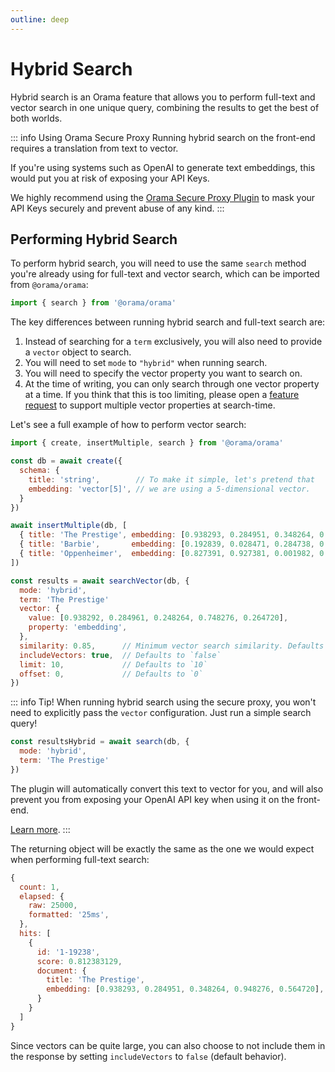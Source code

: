 ```yaml
---
outline: deep
---
```


# Hybrid Search

Hybrid search is an Orama feature that allows you to perform full-text and vector search in one unique query, combining the results to get the best of both worlds.

::: info Using Orama Secure Proxy
Running hybrid search on the front-end requires a translation from text to vector.

If you're using systems such as OpenAI to generate text embeddings, this would put you at risk of exposing your API Keys.

We highly recommend using the [Orama Secure Proxy Plugin](/open-source/plugins/plugin-secure-proxy.html) to mask your API Keys securely and prevent abuse of any kind.
:::

## Performing Hybrid Search

To perform hybrid search, you will need to use the same `search` method you're already using for full-text and vector search, which can be imported from `@orama/orama`:

```js copy
import { search } from '@orama/orama'
```

The key differences between running hybrid search and full-text search are:

1. Instead of searching for a `term` exclusively, you will also need to provide a `vector` object to search.
2. You will need to set `mode` to `"hybrid"` when running search.
3. You will need to specify the vector property you want to search on.
4. At the time of writing, you can only search through one vector property at a time. If you think that this is too limiting, please open a [feature request](https://github.com/oramasearch/orama/issues/new?assignees=&labels=&projects=&template=feature_request.md&title=) to support multiple vector properties at search-time.

Let's see a full example of how to perform vector search:

```js copy
import { create, insertMultiple, search } from '@orama/orama'

const db = await create({
  schema: {
    title: 'string',        // To make it simple, let's pretend that
    embedding: 'vector[5]', // we are using a 5-dimensional vector.
  }
})

await insertMultiple(db, [
  { title: 'The Prestige', embedding: [0.938293, 0.284951, 0.348264, 0.948276, 0.564720] },
  { title: 'Barbie',       embedding: [0.192839, 0.028471, 0.284738, 0.937463, 0.092827] },
  { title: 'Oppenheimer',  embedding: [0.827391, 0.927381, 0.001982, 0.983821, 0.294841] },
])

const results = await searchVector(db, {
  mode: 'hybrid',
  term: 'The Prestige'
  vector: {
    value: [0.938292, 0.284961, 0.248264, 0.748276, 0.264720],
    property: 'embedding',
  },
  similarity: 0.85,      // Minimum vector search similarity. Defaults to `0.8`
  includeVectors: true,  // Defaults to `false`
  limit: 10,             // Defaults to `10`
  offset: 0,             // Defaults to `0`
})
```

::: info Tip!
When running hybrid search using the secure proxy, you won't need to explicitly pass the `vector` configuration. Just run a simple search query!

```js
const resultsHybrid = await search(db, {
  mode: 'hybrid',
  term: 'The Prestige'
})
```

The plugin will automatically convert this text to vector for you, and will also prevent you from exposing your OpenAI API key when using it on the front-end.

[Learn more](/open-source/plugins/plugin-secure-proxy.html).
:::

The returning object will be exactly the same as the one we would expect when performing full-text search:

```js
{
  count: 1,
  elapsed: {
    raw: 25000,
    formatted: '25ms',
  },
  hits: [
    {
      id: '1-19238',
      score: 0.812383129,
      document: {
        title: 'The Prestige',
        embedding: [0.938293, 0.284951, 0.348264, 0.948276, 0.564720],
      }
    }
  ]
}
```

Since vectors can be quite large, you can also choose to not include them in the response by setting `includeVectors` to `false` (default behavior).